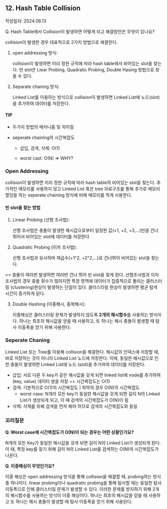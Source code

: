 ## 12. Hash Table Collision

작성일자: 2024.06.13



Q. Hash Table에서 Collision이 발생하면 어떻게 되고 해결방안은 무엇이 있나요?

collision이 발생한 경우 대표적으로 2가지 방법으로 해결한다.

1. open addressing 방식:

   collision이 발생하면 미리 정한 규칙에 따라 hash table에서 비어있는 slot을 찾는다. 빈 slot은 Liear Probing, Quadratic Probing, Double Hasing 방법으로 찾을 수 있다.

2. Separate chaning 방식:

   Linked List를 이용하는 방식으로 collision이 발생하면 Linked List에 노드(slot)을 추가하여 데이터를 저장한다.



#### TIP

- 두가지 방법의 매커니즘 및 차이점

- seperate chaining의 시간복잡도

  - 삽입, 검색, 삭제: O(1)

  - worst cast: O(N) => WHY?



### Open Addressing

collision이 발생하면 미리 정한 규칙에 따라 hash table의 비어있는 slot을 찾는다. 추가적인 메모리를 사용하지 않고 Linked List 혹은 tree 자료구조를 통해 추가로 메모리 할당을 하는 seperate chaining 방식에 비해 메모리를 적게 사용한다.

#### 빈 slot을 찾는 방법

1. Linear Probing (선형 조사법):

   선형 조사법은 충돌이 발생한 해시값으로부터 일정한 값(+1, +2, +3,...)만큼 건너 뛰어서 비어있는 slot에 데이터를 저장한다

2. Quadratic Probing (이차 조사법):

   선형 조사법과 유사하며 제곱수(+1^2, +2^2,...)로 건너뛰어 비어있는 slot을 찾는다.

=> 충돌이 여러번 발생하면 여러번 건너 뛰어 빈 slot을 찾게 된다. 선형조사법과 이차조사법의 경우 충돌 횟수가 많아지면 특정 영역에 데이터가 집중적으로 몰리는 클러스터링 (clustering)현상이 발생하는 단점이 있다. 클러스터링 현상이 발생하면 평균 탐색 시간이 증가하게 된다.

3. Double Hashing (이중해시, 중복해시):

   이중해싱은 클러스터링 문제가 발생하지 않도록 **2개의 해시함수**를 사용하는 방식이다. 하나는 최초의 해시값을 얻을 때 사용하고, 또 하나는 해시 충돌이 발생할 때 탐사 이동폭을 얻기 위해 사용한다.



### Seperate Chaning

Linked List 또는 Tree를 이용해 collision을 해결한다. 해시값의 인덱스에 저장할 때, 바로 저장하는 것이 아니라 Linked List 노드에 저장한다. 이에, 동일한 해시값으로 인한 충돌이 발생하면 Linked List에 노드 (slot)을 추가하여 데이터를 저장한다. 

- 삽입: 서로 다른 두 key가 같은 해시값을 갖게 되면 linked list에 node를 추가하여 (key, value) 데이터 쌍을 저장 => 시간복잡도는 O(1)
- 검색: 기본적으로 O(1)의 시간복잡도 | 최악의 경우 O(N)의 시간복잡도
  - worst case: N개의 모든 key가 동일한 해시값을 갖게 되면 길이 N의 Linked List가 생성되게 되고, 이 때 검색의 시간복잡도가 O(N)이 됨
- 삭제: 삭제를 위해 검색을 먼저 해야 하므로 검색의 시간복잡도와 동일



### 꼬리질문

**Q. Worst case에 시간복잡도가 O(N)이 되는 경우는 어떤 상황인가요?**

N개의 모든 Key가 동일한 해시값을 갖게 되면 길이 N의 Linked List가 생성되게 된다.
이 때, 특정 key를 찾기 위해 길이 N의 Linked List를 검색하는 O(N)의 시간복잡도가 나온다.



**Q. 이중해싱이 무엇인가요?**

이중 해싱은 open addressing 방식을 통해 collision을 해결할 때, probing하는 방식 중 하나이다.
linear probing이나 quadratic probing을 통해 탐사할 때는 동일한 탐사이동폭으로 인해 클러스터링 문제가 발생할 수 있다. 이러한 문제를 방지하기 위해 2개의 해시함수를 사용하는 방식이 이중 해싱이다. 하나는 최초의 해시값을 얻을 때 사용하고 또 하나는 해시 충돌이 발생할 때 탐사 이동폭을 얻기 위해 사용된다.
